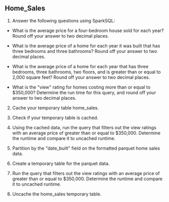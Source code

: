 ## Home_Sales

1. Answer the following questions using SparkSQL:

- What is the average price for a four-bedroom house sold for each year? Round off your answer to two decimal places.

- What is the average price of a home for each year it was built that has three bedrooms and three bathrooms? Round off your answer to two decimal places.

- What is the average price of a home for each year that has three bedrooms, three bathrooms, two floors, and is greater than or equal to 2,000 square feet? Round off your answer to two decimal places.

- What is the "view" rating for homes costing more than or equal to $350,000? Determine the run time for this query, and round off your answer to two decimal places.

2. Cache your temporary table home_sales.

3. Check if your temporary table is cached.

4. Using the cached data, run the query that filters out the view ratings with an average price of greater than or equal to $350,000. Determine the runtime and compare it to uncached runtime.

5. Partition by the "date_built" field on the formatted parquet home sales data.

6. Create a temporary table for the parquet data.

7. Run the query that filters out the view ratings with an average price of greater than or equal to $350,000. Determine the runtime and compare it to uncached runtime.

8. Uncache the home_sales temporary table.


